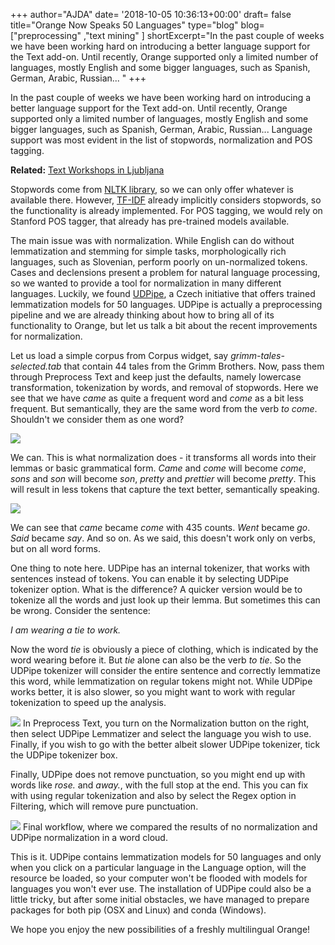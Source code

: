 +++
author="AJDA"
date= '2018-10-05 10:36:13+00:00'
draft= false
title="Orange Now Speaks 50 Languages"
type="blog"
blog=["preprocessing" ,"text mining" ]
shortExcerpt="In the past couple of weeks we have been working hard on introducing a better language support for the Text add-on. Until recently, Orange supported only a limited number of languages, mostly English and some bigger languages, such as Spanish, German, Arabic, Russian... "
+++

In the past couple of weeks we have been working hard on introducing a better language support for the Text add-on. Until recently, Orange supported only a limited number of languages, mostly English and some bigger languages, such as Spanish, German, Arabic, Russian... Language support was most evident in the list of stopwords, normalization and POS tagging.


**Related:** [Text Workshops in Ljubljana](/blog/2018/09/11/text-workshops-in-ljubljana/)


Stopwords come from [NLTK library](https://www.nltk.org/), so we can only offer whatever is available there. However, [TF-IDF](https://en.wikipedia.org/wiki/Tf%E2%80%93idf) already implicitly considers stopwords, so the functionality is already implemented. For POS tagging, we would rely on Stanford POS tagger, that already has pre-trained models available.

The main issue was with normalization. While English can do without lemmatization and stemming for simple tasks, morphologically rich languages, such as Slovenian, perform poorly on un-normalized tokens. Cases and declensions present a problem for natural language processing, so we wanted to provide a tool for normalization in many different languages. Luckily, we found [UDPipe](http://ufal.mff.cuni.cz/udpipe), a Czech initiative that offers trained lemmatization models for 50 languages. UDPipe is actually a preprocessing pipeline and we are already thinking about how to bring all of its functionality to Orange, but let us talk a bit about the recent improvements for normalization.

Let us load a simple corpus from Corpus widget, say _grimm-tales-selected.tab_ that contain 44 tales from the Grimm Brothers. Now, pass them through Preprocess Text and keep just the defaults, namely lowercase transformation, tokenization by words, and removal of stopwords. Here we see that we have _came_ as quite a frequent word and _come_ as a bit less frequent. But semantically, they are the same word from the verb _to come_. Shouldn't we consider them as one word?

![](/images/2018/10/Screen-Shot-2018-10-04-at-13.28.50.png)



We can. This is what normalization does - it transforms all words into their lemmas or basic grammatical form. _Came_ and _come_ will become _come_, _sons_ and _son_ will become _son_, _pretty_ and _prettier_ will become _pretty_. This will result in less tokens that capture the text better, semantically speaking.

![](/images/2018/10/Screen-Shot-2018-10-04-at-13.27.03.png)




We can see that _came_ became _come_ with 435 counts. _Went_ became _go_. _Said_ became _say_. And so on. As we said, this doesn't work only on verbs, but on all word forms.

One thing to note here. UDPipe has an internal tokenizer, that works with sentences instead of tokens. You can enable it by selecting UDPipe tokenizer option. What is the difference? A quicker version would be to tokenize all the words and just look up their lemma. But sometimes this can be wrong. Consider the sentence:

_I am wearing a tie to work._

Now the word _tie_ is obviously a piece of clothing, which is indicated by the word wearing before it. But _tie_ alone can also be the verb _to tie_. So the UDPipe tokenizer will consider the entire sentence and correctly lemmatize this word, while lemmatization on regular tokens might not. While UDPipe works better, it is also slower, so you might want to work with regular tokenization to speed up the analysis.

![](/images/2018/10/Screen-Shot-2018-10-04-at-13.42.25.png)
In Preprocess Text, you turn on the Normalization button on the right, then select UDPipe Lemmatizer and select the language you wish to use. Finally, if you wish to go with the better albeit slower UDPipe tokenizer, tick the UDPipe tokenizer box.



Finally, UDPipe does not remove punctuation, so you might end up with words like _rose._ and _away._, with the full stop at the end. This you can fix with using regular tokenization and also by select the Regex option in Filtering, which will remove pure punctuation.

![](/images/2018/10/Screen-Shot-2018-10-04-at-13.26.31.png)
Final workflow, where we compared the results of no normalization and UDPipe normalization in a word cloud.



This is it. UDPipe contains lemmatization models for 50 languages and only when you click on a particular language in the Language option, will the resource be loaded, so your computer won't be flooded with models for languages you won't ever use. The installation of UDPipe could also be a little tricky, but after some initial obstacles, we have managed to prepare packages for both pip (OSX and Linux) and conda (Windows).

We hope you enjoy the new possibilities of a freshly multilingual Orange!
